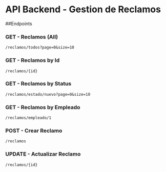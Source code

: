 ﻿# API Backend - Gestion de Reclamos
##Endpoints

### GET - Reclamos (All)
```
/reclamos/todos?page=0&size=10
```

### GET - Reclamos by Id
```
/reclamos/{id}
```

### GET - Reclamos by Status
```
/reclamos/estado/nuevo?page=0&size=10
```

### GET - Reclamos by Empleado
```
/reclamos/empleado/1
```

### POST - Crear Reclamo
```
/reclamos
```

### UPDATE - Actualizar Reclamo
```
/reclamos/{id}
```

